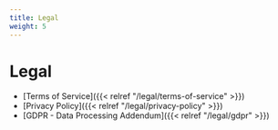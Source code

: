 ```yaml
---
title: Legal
weight: 5
---
```


# Legal

* [Terms of Service]({{< relref "/legal/terms-of-service" >}})
* [Privacy Policy]({{< relref "/legal/privacy-policy" >}})
* [GDPR - Data Processing Addendum]({{< relref "/legal/gdpr" >}})
